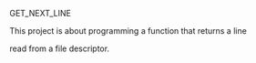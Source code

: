 GET_NEXT_LINE

This project is about programming a function that returns a line

read from a file descriptor.

